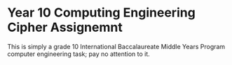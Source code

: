 # Year 10 Computing Engineering Cipher Assignemnt

This is simply a grade 10 International Baccalaureate Middle Years Program computer engineering task; pay no attention to it.
